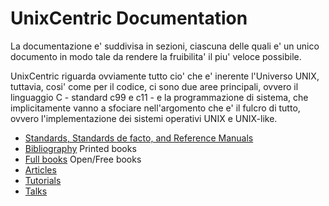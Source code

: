 # UnixCentric Documentation 

La documentazione e' suddivisa in sezioni, ciascuna delle quali e' un unico
documento in modo tale da rendere la fruibilita' il piu' veloce possibile.

UnixCentric riguarda ovviamente tutto cio' che e' inerente l'Universo UNIX, 
tuttavia, cosi' come per il codice, ci sono due aree principali, ovvero il 
linguaggio C - standard c99 e c11 - e la programmazione di sistema, che
implicitamente vanno a sfociare nell'argomento che e' il fulcro di tutto, 
ovvero l'implementazione dei sistemi operativi UNIX e UNIX-like.

* [Standards, Standards de facto, and Reference Manuals](stds_and_refs.md)
* [Bibliography](biblio.md) Printed books
* [Full books](full_books.md) Open/Free books
* [Articles](articles.md)
* [Tutorials](tutorial.md)
* [Talks](talks.md) 
